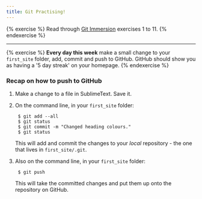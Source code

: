 ```yaml
---
title: Git Practising!
---
```


{% exercise %}
Read through [Git Immersion](http://gitimmersion.com/lab_01.html) exercises 1 to 11.
{% endexercise %}

<hr>

{% exercise %}
**Every day this week** make a small change to your `first_site` folder, add, commit and push to GitHub. GitHub should show you as having a '5 day streak' on your homepage.
{% endexercise %}

### Recap on how to push to GitHub

1. Make a change to a file in SublimeText. Save it.
2. On the command line, in your `first_site` folder:

        $ git add --all
        $ git status
        $ git commit -m "Changed heading colours."
        $ git status

    This will add and commit the changes to your *local* repository - the one that lives in `first_site/.git`.
3. Also on the command line, in your `first_site` folder:

        $ git push

    This will take the committed changes and put them up onto the repository on GitHub.